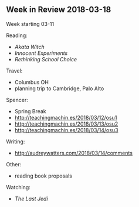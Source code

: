 ## Week in Review 2018-03-18

Week starting 03-11

Reading:
* _Akata Witch_
* _Innocent Experiments_
* _Rethinking School Choice_

Travel:
* Columbus OH 
* planning trip to Cambridge, Palo Alto

Spencer:
* Spring Break
* http://teachingmachin.es/2018/03/12/osu1
* http://teachingmachin.es/2018/03/13/osu2
* http://teachingmachin.es/2018/03/14/osu3

Writing:
* http://audreywatters.com/2018/03/14/comments

Other:
* reading book proposals

Watching:
* _The Last Jedi_
